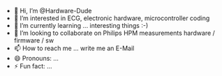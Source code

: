 - 👋 Hi, I’m @Hardware-Dude
- 👀 I’m interested in ECG, electronic hardware, microcontroller coding
- 🌱 I’m currently learning ... interesting things :-)
- 💞️ I’m looking to collaborate on Philips HPM measurements hardware / firmware / sw
- 📫 How to reach me ... write me an E-Mail
- 😄 Pronouns: ...
- ⚡ Fun fact: ...

<!---
Hardware-Dude/Hardware-Dude is a ✨ special ✨ repository because its `README.md` (this file) appears on your GitHub profile.
You can click the Preview link to take a look at your changes.
--->
